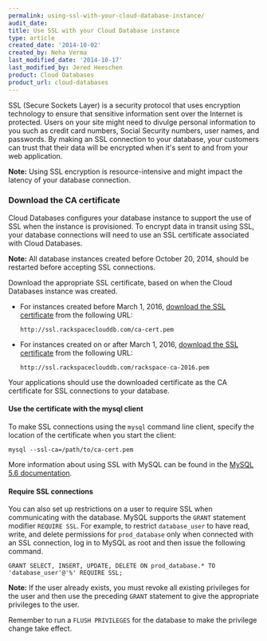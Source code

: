 ```yaml
---
permalink: using-ssl-with-your-cloud-database-instance/
audit_date:
title: Use SSL with your Cloud Database instance
type: article
created_date: '2014-10-02'
created_by: Neha Verma
last_modified_date: '2014-10-17'
last_modified_by: Jered Heeschen
product: Cloud Databases
product_url: cloud-databases
---
```


SSL (Secure Sockets Layer) is a security protocol that uses encryption
technology to ensure that sensitive information sent over the Internet
is protected. Users on your site might need to divulge personal
information to you such as credit card numbers, Social Security numbers,
user names, and passwords. By making an SSL connection to your database,
your customers can trust that their data will be encrypted when it's
sent to and from your web application.

**Note:** Using SSL encryption is resource-intensive and might impact
the latency of your database connection.

### Download the CA certificate

Cloud Databases configures your database instance to support the use of
SSL when the instance is provisioned. To encrypt data in transit using
SSL, your database connections will need to use an SSL certificate
associated with Cloud Databases.

**Note:** All database instances created before October 20, 2014, should
be restarted before accepting SSL connections.

Download the appropriate SSL certificate, based on when the Cloud Databases instance was created.

-   For instances created before March 1, 2016, [download the SSL
certificate](http://ssl.rackspaceclouddb.com/ca-cert.pem) from the
following URL:

    `http://ssl.rackspaceclouddb.com/ca-cert.pem`
    
-   For instances created on or after March 1, 2016, [download the SSL
certificate](http://ssl.rackspaceclouddb.com/rackspace-ca-2016.pem) from the
following URL:

    `http://ssl.rackspaceclouddb.com/rackspace-ca-2016.pem`

Your applications should use the downloaded certificate as the CA
certificate for SSL connections to your database.

#### Use the certificate with the mysql client

To make SSL connections using the `mysql` command line client, specify
the location of the certificate when you start the client:

    mysql --ssl-ca=/path/to/ca-cert.pem

More information about using SSL with MySQL can be found in the [MySQL
5.6
documentation](http://dev.mysql.com/doc/refman/5.6/en/using-ssl-connections.html).

#### Require SSL connections

You can also set up restrictions on a user to require SSL when
communicating with the database. MySQL supports the `GRANT` statement
modifier `REQUIRE SSL`. For example, to restrict `database_user` to have
read, write, and delete permissions for `prod_database` only when
connected with an SSL connection, log in to MySQL as root and then issue
the following command.

    GRANT SELECT, INSERT, UPDATE, DELETE ON prod_database.* TO 'database_user'@'%' REQUIRE SSL;

**Note:** If the user already exists, you must revoke all existing
privileges for the user and then use the preceding `GRANT` statement to
give the appropriate privileges to the user.

Remember to run a `FLUSH PRIVILEGES` for the database to make the
privilege change take effect.
